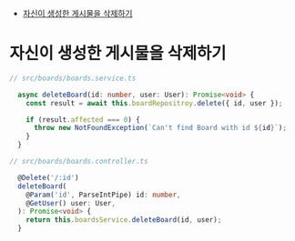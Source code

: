 <!-- TOC -->

- [자신이 생성한 게시물을 삭제하기](#%EC%9E%90%EC%8B%A0%EC%9D%B4-%EC%83%9D%EC%84%B1%ED%95%9C-%EA%B2%8C%EC%8B%9C%EB%AC%BC%EC%9D%84-%EC%82%AD%EC%A0%9C%ED%95%98%EA%B8%B0)

<!-- /TOC -->

# 자신이 생성한 게시물을 삭제하기
``` typescript
// src/boards/boards.service.ts

  async deleteBoard(id: number, user: User): Promise<void> {
    const result = await this.boardRepositroy.delete({ id, user });

    if (result.affected === 0) {
      throw new NotFoundException(`Can't find Board with id ${id}`);
    }
  }
```

``` typescript
// src/boards/boards.controller.ts

  @Delete('/:id')
  deleteBoard(
    @Param('id', ParseIntPipe) id: number,
    @GetUser() user: User,
  ): Promise<void> {
    return this.boardsService.deleteBoard(id, user);
  }
```